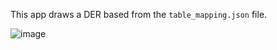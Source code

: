 This app draws a DER based from the `table_mapping.json` file.

![image](https://user-images.githubusercontent.com/49006462/178804692-3cd5f32e-36cd-4718-8765-249cff4e8398.png)
